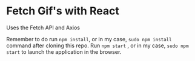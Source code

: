 # Fetch Gif's with React

Uses the Fetch API and Axios

Remember to do run `npm install`, or in my case, `sudo npm install` command after cloning this repo.
Run `npm start` , or in my case, `sudo npm start` to launch the application in the browser.

